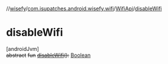 //[wisefy](../../../index.md)/[com.isupatches.android.wisefy.wifi](../index.md)/[WifiApi](index.md)/[disableWifi](disable-wifi.md)

# disableWifi

[androidJvm]\
~~abstract~~ ~~fun~~ [~~disableWifi~~](disable-wifi.md)~~(~~~~)~~~~:~~ [Boolean](https://kotlinlang.org/api/latest/jvm/stdlib/kotlin/-boolean/index.html)
